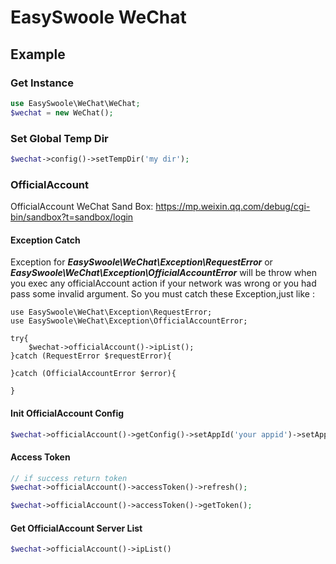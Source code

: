 # EasySwoole WeChat

## Example
### Get Instance
```php
use EasySwoole\WeChat\WeChat;
$wechat = new WeChat();
```
### Set Global Temp Dir
```php
$wechat->config()->setTempDir('my dir');
```

### OfficialAccount

OfficialAccount WeChat Sand Box: https://mp.weixin.qq.com/debug/cgi-bin/sandbox?t=sandbox/login

#### Exception Catch
Exception for ***EasySwoole\WeChat\Exception\RequestError*** or ***EasySwoole\WeChat\Exception\OfficialAccountError*** will be throw when you exec any officialAccount action if your network was wrong or you had pass some invalid argument. So you must catch these Exception,just like :
```
use EasySwoole\WeChat\Exception\RequestError;
use EasySwoole\WeChat\Exception\OfficialAccountError;

try{
    $wechat->officialAccount()->ipList();
}catch (RequestError $requestError){

}catch (OfficialAccountError $error){
        
}
```

#### Init OfficialAccount Config
```php
$wechat->officialAccount()->getConfig()->setAppId('your appid')->setAppSecret('your aoo secret');
```
#### Access Token
```php
// if success return token
$wechat->officialAccount()->accessToken()->refresh();

$wechat->officialAccount()->accessToken()->getToken();
```
#### Get OfficialAccount Server List
```php
$wechat->officialAccount()->ipList()
```